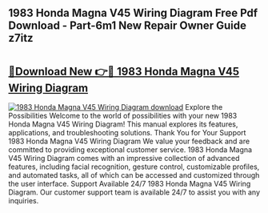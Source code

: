## 1983 Honda Magna V45 Wiring Diagram Free Pdf Download - Part-6m1 New Repair Owner Guide z7itz

# <h2><a href="http://dfuncyg.blite.top/?on=1983+Honda+Magna+V45+Wiring+Diagram">🔗Download New 👉🔴 1983 Honda Magna V45 Wiring Diagram</a></h2>

[![1983 Honda Magna V45 Wiring Diagram download](https://i.imgur.com/lujVjoI.png)](http://dfuncyg.blite.top/?on=1983+Honda+Magna+V45+Wiring+Diagram)
Explore the Possibilities Welcome to the world of possibilities with your new 1983 Honda Magna V45 Wiring Diagram! This manual explores its features, applications, and troubleshooting solutions. Thank You for Your Support 1983 Honda Magna V45 Wiring Diagram We value your feedback and are committed to providing exceptional customer service. 1983 Honda Magna V45 Wiring Diagram comes with an impressive collection of advanced features, including facial recognition, gesture control, customizable profiles, and automated tasks, all of which can be accessed and customized through the user interface. Support Available 24/7 1983 Honda Magna V45 Wiring Diagram. Our customer support team is available 24/7 to assist you with any inquiries.
